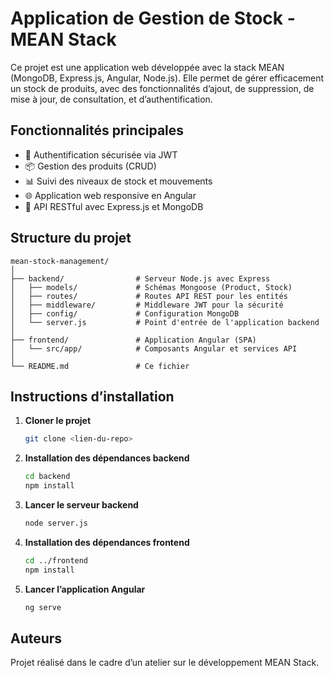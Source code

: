 # Application de Gestion de Stock - MEAN Stack

Ce projet est une application web développée avec la stack MEAN (MongoDB, Express.js, Angular, Node.js). Elle permet de gérer efficacement un stock de produits, avec des fonctionnalités d’ajout, de suppression, de mise à jour, de consultation, et d’authentification.

## Fonctionnalités principales

- 🔐 Authentification sécurisée via JWT
- 📦 Gestion des produits (CRUD)
- 📊 Suivi des niveaux de stock et mouvements
- 🌐 Application web responsive en Angular
- 🚀 API RESTful avec Express.js et MongoDB

## Structure du projet

```
mean-stock-management/
│
├── backend/                # Serveur Node.js avec Express
│   ├── models/             # Schémas Mongoose (Product, Stock)
│   ├── routes/             # Routes API REST pour les entités
│   ├── middleware/         # Middleware JWT pour la sécurité
│   ├── config/             # Configuration MongoDB
│   └── server.js           # Point d'entrée de l'application backend
│
├── frontend/               # Application Angular (SPA)
│   └── src/app/            # Composants Angular et services API
│
└── README.md               # Ce fichier
```

## Instructions d’installation

1. **Cloner le projet**  
   ```bash
   git clone <lien-du-repo>
   ```

2. **Installation des dépendances backend**  
   ```bash
   cd backend
   npm install
   ```

3. **Lancer le serveur backend**  
   ```bash
   node server.js
   ```

4. **Installation des dépendances frontend**  
   ```bash
   cd ../frontend
   npm install
   ```

5. **Lancer l’application Angular**  
   ```bash
   ng serve
   ```

## Auteurs

Projet réalisé dans le cadre d’un atelier sur le développement MEAN Stack.


